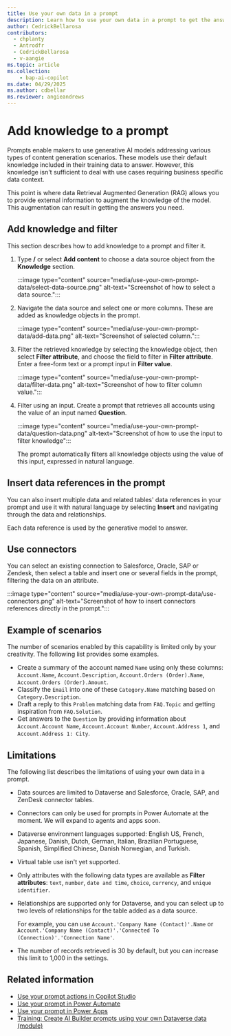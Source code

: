 ```yaml
---
title: Use your own data in a prompt
description: Learn how to use your own data in a prompt to get the answers you need.
author: CedrickBellarosa
contributors:
  - chplanty
  - Antrodfr
  - CedrickBellarosa
  - v-aangie
ms.topic: article
ms.collection: 
    - bap-ai-copilot
ms.date: 04/29/2025
ms.author: cdbellar
ms.reviewer: angieandrews
---
```


# Add knowledge to a prompt

Prompts enable makers to use generative AI models addressing various types of content generation scenarios. These models use their default knowledge included in their training data to answer. However, this knowledge isn't sufficient to deal with use cases requiring business specific data context.

This point is where data Retrieval Augmented Generation (RAG) allows you to provide external information to augment the knowledge of the model. This augmentation can result in getting the answers you need.

## Add knowledge and filter

This section describes how to add knowledge to a prompt and filter it.

1. Type **/** or select **Add content** to choose a data source object from the **Knowledge** section.  

   :::image type="content" source="media/use-your-own-prompt-data/select-data-source.png" alt-text="Screenshot of how to select a data source.":::

1. Navigate the data source and select one or more columns. These are added as knowledge objects in the prompt.

    :::image type="content" source="media/use-your-own-prompt-data/add-data.png" alt-text="Screenshot of selected column.":::

1. Filter the retrieved knowledge by selecting the knowledge object, then select **Filter attribute**, and choose the field to filter in **Filter attribute**. Enter a free-form text or a prompt input in **Filter value**.

    :::image type="content" source="media/use-your-own-prompt-data/filter-data.png" alt-text="Screenshot of how to filter column value.":::

1. Filter using an input. Create a prompt that retrieves all accounts using the value of an input named **Question**.

    :::image type="content" source="media/use-your-own-prompt-data/question-data.png" alt-text="Screenshot of how to use the input to filter knowledge":::

   The prompt automatically filters all knowledge objects using the value of this input, expressed in natural language.

## Insert data references in the prompt

You can also insert multiple data and related tables' data references in your prompt and use it with natural language by selecting **Insert** and navigating through the data and relationships.

Each data reference is used by the generative model to answer.

## Use connectors

You can select an existing connection to Salesforce, Oracle, SAP or Zendesk, then select a table and insert one or several fields in the prompt, filtering the data on an attribute.

:::image type="content" source="media/use-your-own-prompt-data/use-connectors.png" alt-text="Screenshot of how to insert connectors references directly in the prompt.":::

## Example of scenarios

The number of scenarios enabled by this capability is limited only by your creativity. The following list provides some examples.

- Create a summary of the account named `Name` using only these columns: `Account.Name`, `Account.Description`, `Account.Orders (Order).Name`, `Account.Orders (Order).Amount`.
- Classify the `Email` into one of these `Category.Name` matching based on `Category.Description`.
- Draft a reply to this `Problem` matching data from `FAQ.Topic` and getting inspiration from `FAQ.Solution`.
- Get answers to the `Question` by providing information about `Account.Account Name`, `Account.Account Number`, `Account.Address 1`, and `Account.Address 1: City`.

## Limitations

The following list describes the limitations of using your own data in a prompt.

- Data sources are limited to Dataverse and Salesforce, Oracle, SAP, and ZenDesk connector tables.
- Connectors can only be used for prompts in Power Automate at the moment. We will expand to agents and apps soon. 
- Dataverse environment languages supported: English US, French, Japanese, Danish, Dutch, German, Italian, Brazilian Portuguese, Spanish, Simplified Chinese, Danish Norwegian, and Turkish.
- Virtual table use isn't yet supported.
- Only attributes with the following data types are available as **Filter attributes**: `text`, `number`, `date and time`, `choice`, `currency`, and `unique identifier`.
- Relationships are supported only for Dataverse, and you can select up to two levels of relationships for the table added as a data source.

    For example, you can use `Account.'Company Name (Contact)'.Name` or `Account.'Company Name (Contact)'.'Connected To (Connection)'.'Connection Name'`.

- The  number of records retrieved is 30 by default, but you can increase this limit to 1,000 in the settings.


## Related information

- [Use your prompt actions in Copilot Studio](use-a-custom-prompt-in-mcs.md)
- [Use your prompt in Power Automate](use-a-custom-prompt-in-flow.md)
- [Use your prompt in Power Apps](use-a-custom-prompt-in-app.md)
- [Training: Create AI Builder prompts using your own Dataverse data (module)](/training/modules/ai-builder-grounded-prompts/)
